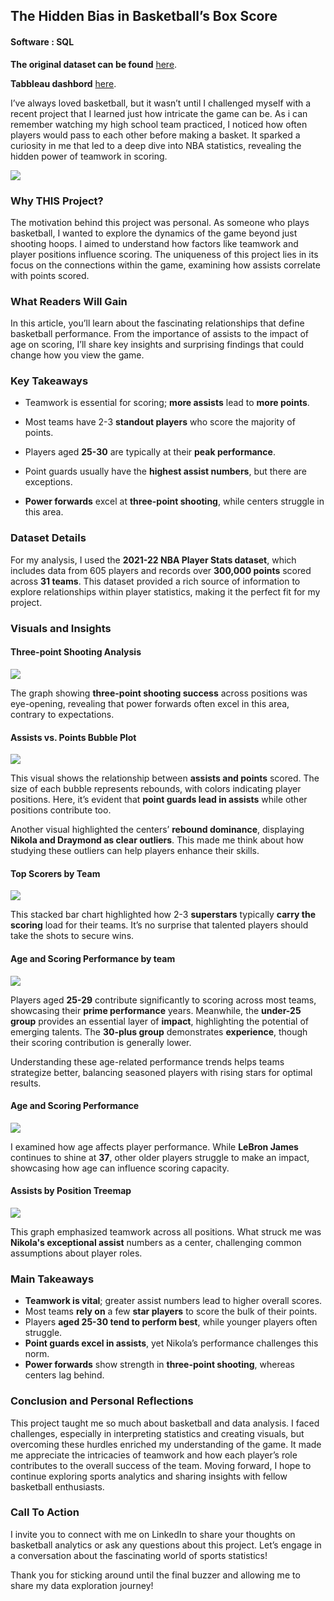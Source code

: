 
## The Hidden Bias in Basketball’s Box Score
#### Software : SQL

**The original dataset can be found** [here](https://www.basketball-reference.com/leagues/NBA_2022_totals.html).

**Tabbleau dashbord** [here](https://public.tableau.com/app/profile/haziq.abdul.wahab/viz/NBAProject_17497570079520/Story1).

I’ve always loved basketball, but it wasn’t until I challenged myself with a recent project that I learned just how intricate the game can be. As i can remember watching my high school team practiced, I noticed how often players would pass to each other before making a basket. It sparked a curiosity in me that led to a deep dive into NBA statistics, revealing the hidden power of teamwork in scoring.



<img src="images/B Logo-NBA.png"/>



### Why THIS Project?

The motivation behind this project was personal. As someone who plays basketball, I wanted to explore the dynamics of the game beyond just shooting hoops. I aimed to understand how factors like teamwork and player positions influence scoring. The uniqueness of this project lies in its focus on the connections within the game, examining how assists correlate with points scored.

### What Readers Will Gain

In this article, you’ll learn about the fascinating relationships that define basketball performance. From the importance of assists to the impact of age on scoring, I’ll share key insights and surprising findings that could change how you view the game.

### Key Takeaways

- Teamwork is essential for scoring; **more assists** lead to **more points**.

- Most teams have 2-3 **standout players** who score the majority of points.
  
- Players aged **25-30** are typically at their **peak performance**.
  
- Point guards usually have the **highest assist numbers**, but there are exceptions.
  
- **Power forwards** excel at **three-point shooting**, while centers struggle in this area.

### Dataset Details

For my analysis, I used the **2021-22 NBA Player Stats dataset**, which includes data from 605 players and records over **300,000 points** scored across **31 teams**. This dataset provided a rich source of information to explore relationships within player statistics, making it the perfect fit for my project.

### Visuals and Insights

#### Three-point Shooting Analysis

<img src="images/BTeam3-pt%.png"/>

The graph showing **three-point shooting success** across positions was eye-opening, revealing that power forwards often excel in this area, contrary to expectations.

#### Assists vs. Points Bubble Plot

<img src="images/B Bubble plot.png"/>

This visual shows the relationship between **assists and points** scored. The size of each bubble represents rebounds, with colors indicating player positions. Here, it’s evident that **point guards lead in assists** while other positions contribute too.

Another visual highlighted the centers’ **rebound dominance**, displaying **Nikola and Draymond as clear outliers**. This made me think about how studying these outliers can help players enhance their skills.

#### Top Scorers by Team

<img src="images/B Stacked bar.png"/>

This stacked bar chart highlighted how 2-3 **superstars** typically **carry the scoring** load for their teams. It’s no surprise that talented players should take the shots to secure wins.


#### Age and Scoring Performance by team

<img src="images/B Stacked bar age.png"/>

Players aged **25-29** contribute significantly to scoring across most teams, showcasing their **prime performance** years. Meanwhile, the **under-25 group** provides an essential layer of **impact**, highlighting the potential of emerging talents. The **30-plus group** demonstrates **experience**, though their scoring contribution is generally lower.

Understanding these age-related performance trends helps teams strategize better, balancing seasoned players with rising stars for optimal results.

#### Age and Scoring Performance

<img src="images/B age vs pts.png"/>

I examined how age affects player performance. While **LeBron James** continues to shine at **37**, other older players struggle to make an impact, showcasing how age can influence scoring capacity.

#### Assists by Position Treemap

<img src="images/B treemap.png"/>

This graph emphasized teamwork across all positions. What struck me was **Nikola's exceptional assist** numbers as a center, challenging common assumptions about player roles.

### Main Takeaways

- **Teamwork is vital**; greater assist numbers lead to higher overall scores.
- Most teams **rely on** a few **star players** to score the bulk of their points.
- Players **aged 25-30 tend to perform best**, while younger players often struggle.
- **Point guards excel in assists**, yet Nikola’s performance challenges this norm.
- **Power forwards** show strength in **three-point shooting**, whereas centers lag behind.

### Conclusion and Personal Reflections

This project taught me so much about basketball and data analysis. I faced challenges, especially in interpreting statistics and creating visuals, but overcoming these hurdles enriched my understanding of the game. It made me appreciate the intricacies of teamwork and how each player’s role contributes to the overall success of the team. Moving forward, I hope to continue exploring sports analytics and sharing insights with fellow basketball enthusiasts.

### Call To Action

I invite you to connect with me on LinkedIn to share your thoughts on basketball analytics or ask any questions about this project. Let’s engage in a conversation about the fascinating world of sports statistics!

Thank you for sticking around until the final buzzer and allowing me to share my data exploration journey!







